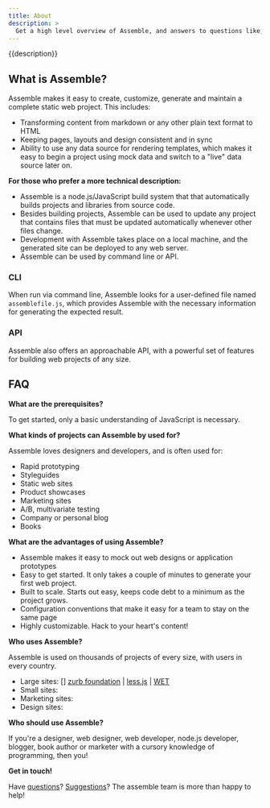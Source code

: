 ```yaml
---
title: About
description: >
  Get a high level overview of Assemble, and answers to questions like, "What is Assemble?", "What does Assemble do?", "Is Assemble a good fit for me?".
---
```


{{description}}

<!-- toc -->

## What is Assemble?

Assemble makes it easy to create, customize, generate and maintain a complete static web project. This includes:

- Transforming content from markdown or any other plain text format to HTML
- Keeping pages, layouts and design consistent and in sync
- Ability to use any data source for rendering templates, which makes it easy to begin a project using mock data and switch to a "live" data source later on.

**For those who prefer a more technical description:**

- Assemble is a node.js/JavaScript build system that that automatically builds projects and libraries from source code. 
- Besides building projects, Assemble can be used to update any project that contains files that must be updated automatically whenever other files change.
- Development with Assemble takes place on a local machine, and the generated site can be deployed to any web server.
- Assemble can be used by command line or API.

### CLI

When run via command line, Assemble looks for a user-defined file named `assemblefile.js`, which provides Assemble with the necessary information for generating the expected result. 

### API

Assemble also offers an approachable API, with a powerful set of features for building web projects of any size. 

## FAQ

**What are the prerequisites?**

To get started, only a basic understanding of JavaScript is necessary. 

**What kinds of projects can Assemble by used for?**

Assemble loves designers and developers, and is often used for:

- Rapid prototyping
- Styleguides
- Static web sites
- Product showcases
- Marketing sites
- A/B, multivariate testing
- Company or personal blog
- Books

**What are the advantages of using Assemble?**

- Assemble makes it easy to mock out web designs or application prototypes
- Easy to get started. It only takes a couple of minutes to generate your first web project.
- Built to scale. Starts out easy, keeps code debt to a minimum as the project grows.
- Configuration conventions that make it easy for a team to stay on the same page
- Highly customizable. Hack to your heart's content!

**Who uses Assemble?**

Assemble is used on thousands of projects of every size, with users in every country. 

- Large sites: [] [zurb foundation][zurb] | [less.js](http://lesscss.org/) | [WET][]
- Small sites: 
- Marketing sites: 
- Design sites: 

**Who should use Assemble?**

If you're a designer, web designer, web developer, node.js developer, blogger, book author or marketer with a cursory knowledge of programming, then you!

**Get in touch!**

Have [questions][issue]? [Suggestions][issue]? The assemble team is more than happy to help! 



[WET]: https://wet-boew.github.io/v4.0-ci/index-en.html
[zurb]: http://foundation.zurb.com/docs/
[senheiser]: http://sennheiser-d1.com/
[issue]: https://github.com/assemble/assemble/issues/new?title=%5Byour%20topic%5D&body=assemble%20version%3A%20%5Breplace%20this%20with%20the%20version%20of%20assemble%20used%20on%20your%20project%5D%0Aoperating%20system%3A%20%5Breplace%20this%20with%20your%20os%5D%0A%0Adescription%3A%20%5Bplease%20provide%20as%20much%20detail%20as%20possible%20so%20we%20can%20do%20our%20best%20to%20help%20you%5D